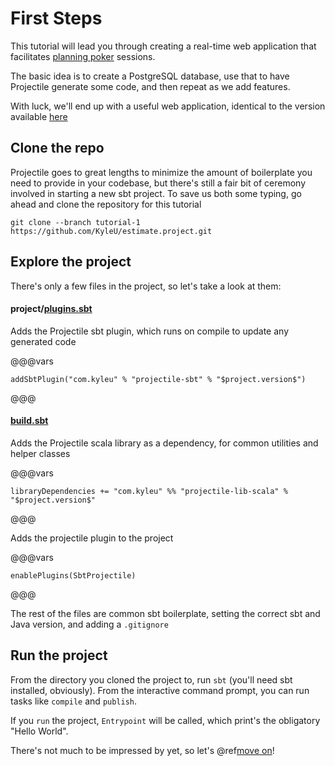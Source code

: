 # First Steps

This tutorial will lead you through creating a real-time web application that facilitates [planning poker](https://en.wikipedia.org/wiki/Planning_poker) sessions.

The basic idea is to create a PostgreSQL database, use that to have Projectile generate some code, and then repeat as we add features. 

With luck, we'll end up with a useful web application, identical to the version available [here](https://estimate.project)

## Clone the repo

Projectile goes to great lengths to minimize the amount of boilerplate you need to provide in your codebase, but there's still a fair bit of ceremony involved in starting a new sbt project.
To save us both some typing, go ahead and clone the repository for this tutorial

```shell
git clone --branch tutorial-1 https://github.com/KyleU/estimate.project.git
```

## Explore the project

There's only a few files in the project, so let's take a look at them:

#### project/[plugins.sbt](https://github.com/KyleU/estimate.project/blob/master/project/plugins.sbt)

Adds the Projectile sbt plugin, which runs on compile to update any generated code

@@@vars
```
addSbtPlugin("com.kyleu" % "projectile-sbt" % "$project.version$")
```
@@@

#### [build.sbt](https://github.com/KyleU/estimate.project/blob/master/build.sbt)

Adds the Projectile scala library as a dependency, for common utilities and helper classes

@@@vars
```
libraryDependencies += "com.kyleu" %% "projectile-lib-scala" % "$project.version$"
```
@@@

Adds the projectile plugin to the project

@@@vars
```
enablePlugins(SbtProjectile)
```
@@@

The rest of the files are common sbt boilerplate, setting the correct sbt and Java version, and adding a `.gitignore` 

## Run the project

From the directory you cloned the project to, run `sbt` (you'll need sbt installed, obviously). From the interactive command prompt, you can run tasks like `compile` and `publish`.

If you `run` the project, `Entrypoint` will be called, which print's the obligatory "Hello World".

There's not much to be impressed by yet, so let's @ref[move on](02_database-setup.md)!

